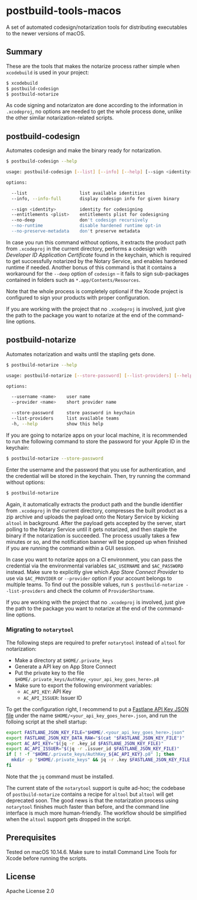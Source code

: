 # postbuild-tools-macos

A set of automated codesign/notarization tools for distributing executables to the newer versions of macOS.

## Summary

These are the tools that makes the notarize process rather simple when `xcodebuild` is used in your project:

```sh
$ xcodebuild
$ postbuild-codesign
$ postbuild-notarize
```

As code signing and notarizaton are done according to the information in `.xcodeproj`, no options are needed to get the whole process done, unlike the other similar notarization-related scripts.

## postbuild-codesign

Automates codesign and make the binary ready for notarization.

```sh
$ postbuild-codesign --help
```

```sh
usage: postbuild-codesign [--list] [--info] [--help] [--sign <identity>] [--entitlements <plist>] [--no-deep] [--no-runtime] [--no-preserve-metadata] [package-path]

options:

  --list                    list available identities
  --info, --info-full       display codesign info for given binary

  --sign <identity>         identity for codesigning
  --entitlements <plist>    entitlements plist for codesigning
  --no-deep                 don't codesign recursively
  --no-runtime              disable hardened runtime opt-in
  --no-preserve-metadata    don't preserve metadata
```

In case you run this command without options, it extracts the product path from `.xcodeproj` in the current directory, performs a codesign with *Developer ID Application Certificate* found in the keychain, which is required to get successfully notarized by the Notary Service, and enables hardened runtime if needed. Another bonus of this command is that it contains a workaround for the `--deep` option of `codesign` – it fails to sign sub-packages contained in folders such as `*.app/Contents/Resources`.

Note that the whole process is completely optional if the Xcode project is configured to sign your products with proper configuration.

If you are working with the project that no `.xcodeproj` is involved, just give the path to the package you want to notarize at the end of the command-line options.

## postbuild-notarize

Automates notarization and waits until the stapling gets done.

```sh
$ postbuild-notarize --help
```

```sh
usage: postbuild-notarize [--store-password] [--list-providers] [--help] [package-path]

options:

  --username <name>    user name
  --provider <name>    short provider name

  --store-password     store password in keychain
  --list-providers     list available teams
  -h, --help           show this help
```

If you are going to notarize apps on your local machine, it is recommended to run the following command to store the password for your Apple ID in the keychain:

```sh
$ postbuild-notarize --store-password
```

Enter the username and the password that you use for authentication, and the credential will be stored in the keychain. Then, try running the command without options:

```sh
$ postbuild-notarize
```

Again, it automatically extracts the product path and the bundle identifier from `.xcodeproj` in the current directory, compresses the built product as a zip archive and uploads the payload onto the Notary Service by kicking `altool` in background. After the payload gets accepted by the server, start polling to the Notary Service until it gets notarized, and then staple the binary if the notarization is succeeded. The process usually takes a few minutes or so, and the notification banner will be popped up when finished if you are running the command within a GUI session.

In case you want to notarize apps on a CI environment, you can pass the credential via the environmental variables `$AC_USERNAME` and `$AC_PASSWORD` instead. Make sure to explicitly give which *App Store Connect Provider* to use via `$AC_PROVIDER` or `--provider` option if your account belongs to multiple teams. To find out the possible values, run `$ postbuild-notarize --list-providers` and check the column of `ProviderShortname`.

If you are working with the project that no `.xcodeproj` is involved, just give the path to the package you want to notarize at the end of the command-line options.

### Migrating to `notarytool`

The following steps are required to prefer `notarytool` instead of `altool` for notarization:

- Make a directory at `$HOME/.private_keys`
- Generate a API key on App Store Connect
- Put the private key to the file `$HOME/.private_keys/AuthKey_<your_api_key_goes_here>.p8`
- Make sure to export the following environment variables:
  - `AC_API_KEY`: API Key
  - `AC_API_ISSUER`: Issuer ID

To get the configuration right, I recommend to put a [Fastlane API Key JSON file](https://docs.fastlane.tools/app-store-connect-api#using-fastlane-api-key-json-file) under the name `$HOME/<your_api_key_goes_here>.json`, and run the folloing script at the shell startup:

```sh
export FASTLANE_JSON_KEY_FILE="$HOME/.<your_api_key_goes_here>.json"
export FASTLANE_JSON_KEY_DATA_RAW="$(cat "$FASTLANE_JSON_KEY_FILE")"
export AC_API_KEY="$(jq -r .key_id $FASTLANE_JSON_KEY_FILE)"
export AC_API_ISSUER="$(jq -r .issuer_id $FASTLANE_JSON_KEY_FILE)"
if [ ! -f "$HOME/.private_keys/AuthKey_${AC_API_KEY}.p8" ]; then
  mkdir -p "$HOME/.private_keys" && jq -r .key $FASTLANE_JSON_KEY_FILE > "$HOME/.private_keys/AuthKey_${AC_API_KEY}.p8"
fi
```

Note that the `jq` command must be installed.

The current state of the `notarytool` support is quite ad-hoc; the codebase of `postbuild-notarize` contains a recipe for `altool` but `altool` will get deprecated soon. The good news is that the notarization process using `notarytool` finishes much faster than before, and the command line interface is much more human-friendly. The workflow should be simplified when the `altool` support gets dropped in the script.

## Prerequisites

Tested on macOS 10.14.6. Make sure to install Command Line Tools for Xcode before running the scripts.

## License

Apache License 2.0
